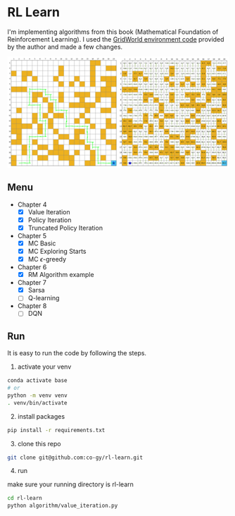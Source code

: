 # RL Learn

I'm implementing algorithms from this book (Mathematical Foundation of Reinforcement Learning). I used the [GridWorld environment code](https://github.com/MathFoundationRL/Book-Mathematical-Foundation-of-Reinforcement-Learning) provided by the author and made a few changes.

![result](https://github.com/co-gy/rl-learn/blob/main/assets/combine.png?raw=true)
## Menu

- Chapter 4
  - [x] Value Iteration
  - [x] Policy Iteration
  - [x] Truncated Policy Iteration
- Chapter 5
  - [x] MC Basic
  - [x] MC Exploring Starts
  - [x] MC $\epsilon$-greedy
- Chapter 6
  - [x] RM Algorithm example
- Chapter 7
  - [x] Sarsa
  - [ ] Q-learning
- Chapter 8
  - [ ] DQN

## Run

It is easy to run the code by following the steps.

1. activate your venv
```zsh
conda activate base
# or
python -m venv venv
. venv/bin/activate
```

2. install packages
```zsh
pip install -r requirements.txt
```

3. clone this repo
```zsh
git clone git@github.com:co-gy/rl-learn.git
```
4. run

make sure your running directory is rl-learn
```zsh
cd rl-learn
python algorithm/value_iteration.py
```